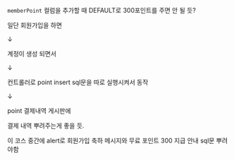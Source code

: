 

`memberPoint` 컬럼을 추가할 때 DEFAULT로 300포인트를 주면 안 될 듯?



일단 회원가입을 하면 

↓

계정이 생성 되면서 

↓

컨트롤러로 point insert sql문을 따로 실행시켜서 동작 

↓

point 결제내역 게시판에 

결제 내역 뿌려주는게 좋을 듯. 



이 코스 중간에 alert로 회원가입 축하 메시지와 무료 포인트 300 지급 안내 sql문 뿌려야함

